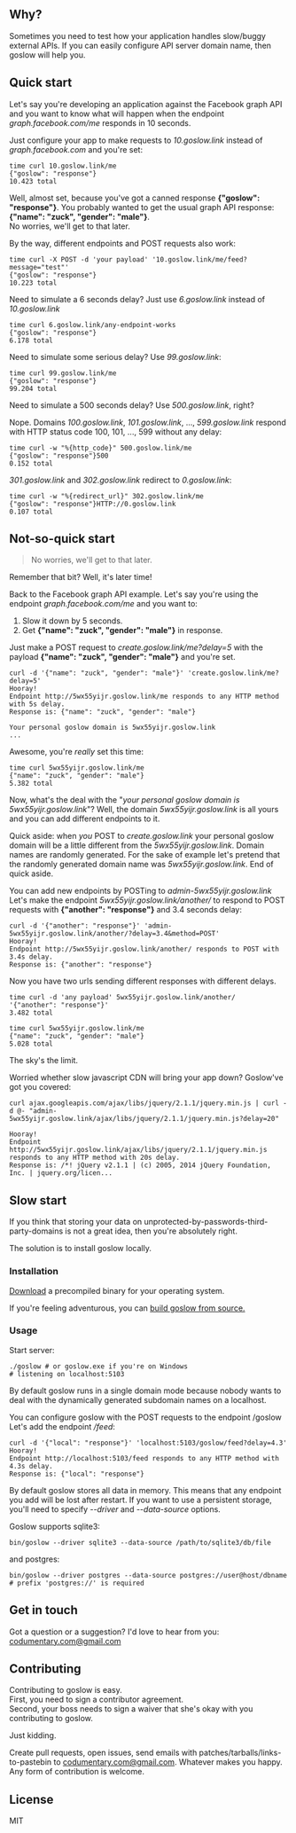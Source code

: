 ## Why?
Sometimes you need to test how your application handles slow/buggy
external APIs. If you can easily configure API server domain name, then goslow will help you.

## Quick start
Let's say you're developing an application against the Facebook graph API and
you want to know what will happen when the endpoint *graph.facebook.com/me* responds in 10 seconds.

Just configure your app to make requests to *10.goslow.link* instead of *graph.facebook.com*
and you're set:

```shell
time curl 10.goslow.link/me
{"goslow": "response"}
10.423 total
```

Well, almost set, because you've got a canned response **{"goslow": "response"}**.
You probably wanted to get the usual graph API response: **{"name": "zuck", "gender": "male"}**.  
No worries, we'll get to that later.

By the way, different endpoints and POST requests also work:
```shell
time curl -X POST -d 'your payload' '10.goslow.link/me/feed?message="test"'
{"goslow": "response"}
10.223 total
```

Need to simulate a 6 seconds delay? Just use *6.goslow.link* instead of *10.goslow.link*


```shell
time curl 6.goslow.link/any-endpoint-works
{"goslow": "response"}
6.178 total
```

Need to simulate some serious delay? Use *99.goslow.link*:
```shell
time curl 99.goslow.link/me
{"goslow": "response"}
99.204 total
```

Need to simulate a 500 seconds delay? Use *500.goslow.link*, right?

Nope. Domains *100.goslow.link*, *101.goslow.link*, ..., *599.goslow.link* respond with
HTTP status code 100, 101, ..., 599 without any delay:

```shell
time curl -w "%{http_code}" 500.goslow.link/me
{"goslow": "response"}500
0.152 total
```

*301.goslow.link* and *302.goslow.link* redirect to *0.goslow.link*:

```shell
time curl -w "%{redirect_url}" 302.goslow.link/me
{"goslow": "response"}HTTP://0.goslow.link
0.107 total
```

## Not-so-quick start
> No worries, we'll get to that later.

Remember that bit? Well, it's later time!

Back to the Facebook graph API example.
Let's say you're using the endpoint *graph.facebook.com/me* and you want to:
1. Slow it down by 5 seconds.
2. Get **{"name": "zuck", "gender": "male"}** in response.

Just make a POST request to *create.goslow.link/me?delay=5* with the payload **{"name": "zuck", "gender": "male"}** and you're set.
```shell
curl -d '{"name": "zuck", "gender": "male"}' 'create.goslow.link/me?delay=5'
Hooray!
Endpoint http://5wx55yijr.goslow.link/me responds to any HTTP method with 5s delay.
Response is: {"name": "zuck", "gender": "male"}

Your personal goslow domain is 5wx55yijr.goslow.link
...
```
Awesome, you're *really* set this time:

```shell
time curl 5wx55yijr.goslow.link/me
{"name": "zuck", "gender": "male"}
5.382 total
```

Now, what's the deal with the "*your personal goslow domain is 5wx55yijr.goslow.link*"? Well, the domain *5wx55yijr.goslow.link* is all yours and you can add different endpoints to it.

Quick aside:
when *you* POST to *create.goslow.link* your personal goslow domain will be a little different
from the *5wx55yijr.goslow.link*. Domain names are randomly generated. For the sake of example let's pretend that the randomly
generated domain name was *5wx55yijr.goslow.link*.
End of quick aside.


You can add new endpoints by POSTing to *admin-5wx55yijr.goslow.link*  
Let's make the endpoint *5wx55yijr.goslow.link/another/* to respond to POST requests with **{"another": "response"}**
and 3.4 seconds delay:
```shell
curl -d '{"another": "response"}' 'admin-5wx55yijr.goslow.link/another/?delay=3.4&method=POST'
Hooray!
Endpoint http://5wx55yijr.goslow.link/another/ responds to POST with 3.4s delay.
Response is: {"another": "response"}
```

Now you have two urls sending different responses with different delays.
```shell
time curl -d 'any payload' 5wx55yijr.goslow.link/another/
'{"another": "response"}'
3.482 total
```

```shell
time curl 5wx55yijr.goslow.link/me
{"name": "zuck", "gender": "male"}
5.028 total
```

The sky's the limit.

Worried whether slow javascript CDN will bring your app down? Goslow've got you covered:
```shell
curl ajax.googleapis.com/ajax/libs/jquery/2.1.1/jquery.min.js | curl -d @- "admin-5wx55yijr.goslow.link/ajax/libs/jquery/2.1.1/jquery.min.js?delay=20"

Hooray!
Endpoint http://5wx55yijr.goslow.link/ajax/libs/jquery/2.1.1/jquery.min.js responds to any HTTP method with 20s delay.
Response is: /*! jQuery v2.1.1 | (c) 2005, 2014 jQuery Foundation, Inc. | jquery.org/licen...
```

## Slow start
If you think that storing your data on unprotected-by-passwords-third-party-domains is not a great idea, then you're absolutely right.

The solution is to install goslow locally.

### Installation
[Download](github.com/alexandershov/goslow/releases) a precompiled binary for your operating system.

If you're feeling adventurous, you can [build goslow from source.](github.com/alexandershov/goslow/Build.md)

### Usage

Start server:
```shell
./goslow # or goslow.exe if you're on Windows
# listening on localhost:5103
```

By default goslow runs in a single domain mode
because nobody wants to deal with the dynamically generated subdomain names on a localhost.

You can configure goslow with the POST requests to the endpoint /goslow  
Let's add the endpoint */feed*:
```shell
curl -d '{"local": "response"}' 'localhost:5103/goslow/feed?delay=4.3'
Hooray!
Endpoint http://localhost:5103/feed responds to any HTTP method with 4.3s delay.
Response is: {"local": "response"}
```


By default goslow stores all data in memory. This means that any endpoint you add will be lost after restart.
If you want to use a persistent storage, you'll need to specify *--driver* and *--data-source* options.

Goslow supports sqlite3:
```shell
bin/goslow --driver sqlite3 --data-source /path/to/sqlite3/db/file
```

and postgres:
```shell
bin/goslow --driver postgres --data-source postgres://user@host/dbname
# prefix 'postgres://' is required
```

## Get in touch
Got a question or a suggestion?
I'd love to hear from you: [codumentary.com@gmail.com](mailto:codumentary.com@gmail.com)


## Contributing
Contributing to goslow is easy.  
First, you need to sign a contributor agreement.  
Second, your boss needs to sign a waiver that she's okay with you
contributing to goslow.

Just kidding.

Create pull requests, open issues, send emails with patches/tarballs/links-to-pastebin
to [codumentary.com@gmail.com](mailto:codumentary.com@gmail.com). Whatever makes you happy.
Any form of contribution is welcome.


## License
MIT

